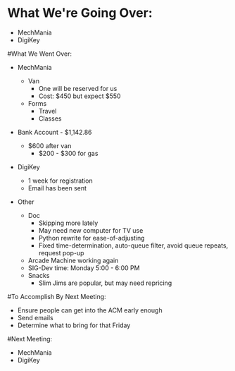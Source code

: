 # What We're Going Over:
- MechMania
- DigiKey

#What We Went Over:  

- MechMania
    - Van
        - One will be reserved for us
        - Cost: $450 but expect $550
    - Forms
        - Travel
        - Classes

- Bank Account - $1,142.86
    - $600 after van
        - $200 - $300 for gas

- DigiKey
    - 1 week for registration
    - Email has been sent

- Other
    - Doc
        - Skipping more lately
        - May need new computer for TV use
        - Python rewrite for ease-of-adjusting
        - Fixed time-determination, auto-queue filter, avoid queue repeats, request pop-up
    - Arcade Machine working again
    - SIG-Dev time: Monday 5:00 - 6:00 PM
    - Snacks
        - Slim Jims are popular, but may need repricing

#To Accomplish By Next Meeting:  
- Ensure people can get into the ACM early enough
- Send emails
- Determine what to bring for that Friday

#Next Meeting:
- MechMania
- DigiKey